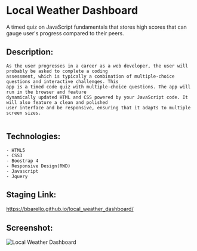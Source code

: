# Local Weather Dashboard

A timed quiz on JavaScript fundamentals that stores high scores
that can gauge user's progress compared to their peers.

## Description:

```
As the user progresses in a career as a web developer, the user will probably be asked to complete a coding 
assessment, which is typically a combination of multiple-choice questions and interactive challenges. This 
app is a timed code quiz with multiple-choice questions. The app will run in the browser and feature 
dynamically updated HTML and CSS powered by your JavaScript code. It will also feature a clean and polished 
user interface and be responsive, ensuring that it adapts to multiple screen sizes.


```

## Technologies:

```
- HTML5
- CSS3
- Boostrap 4
- Responsive Design(RWD)
- Javascript
- Jquery

```
## Staging Link:
https://bbarello.github.io/local_weather_dashboard/

## Screenshot:

![Local Weather Dashboard](local-weather-dashboard-demo.gif)

